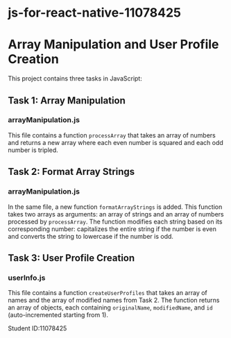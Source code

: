 # js-for-react-native-11078425

# Array Manipulation and User Profile Creation

This project contains three tasks in JavaScript:

## Task 1: Array Manipulation

### arrayManipulation.js

This file contains a function `processArray` that takes an array of numbers and returns a new array where each even number is squared and each odd number is tripled.


## Task 2: Format Array Strings

### arrayManipulation.js

In the same file, a new function `formatArrayStrings` is added. This function takes two arrays as arguments: an array of strings and an array of numbers processed by `processArray`. The function modifies each string based on its corresponding number: capitalizes the entire string if the number is even and converts the string to lowercase if the number is odd.


## Task 3: User Profile Creation

### userInfo.js

This file contains a function `createUserProfiles` that takes an array of names and the array of modified names from Task 2. The function returns an array of objects, each containing `originalName`, `modifiedName`, and `id` (auto-incremented starting from 1).

Student ID:11078425



